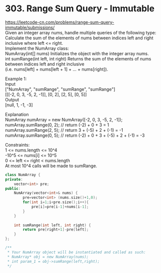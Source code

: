 # 303. Range Sum Query - Immutable
https://leetcode-cn.com/problems/range-sum-query-immutable/submissions/  
Given an integer array nums, handle multiple queries of the following type:  
Calculate the sum of the elements of nums between indices left and right inclusive where left <= right.  
Implement the NumArray class:  
NumArray(int[] nums) Initializes the object with the integer array nums.  
int sumRange(int left, int right) Returns the sum of the elements of nums between indices left and right inclusive   
(i.e. nums[left] + nums[left + 1] + ... + nums[right]).  

Example 1:  
Input  
["NumArray", "sumRange", "sumRange", "sumRange"]  
[[[-2, 0, 3, -5, 2, -1]], [0, 2], [2, 5], [0, 5]]  
Output  
[null, 1, -1, -3]  

Explanation  
NumArray numArray = new NumArray([-2, 0, 3, -5, 2, -1]);  
numArray.sumRange(0, 2); // return (-2) + 0 + 3 = 1  
numArray.sumRange(2, 5); // return 3 + (-5) + 2 + (-1) = -1  
numArray.sumRange(0, 5); // return (-2) + 0 + 3 + (-5) + 2 + (-1) = -3  

Constraints:  
1 <= nums.length <= 10^4  
-10^5 <= nums[i] <= 10^5  
0 <= left <= right < nums.length  
At most 10^4 calls will be made to sumRange.  

``` cpp
class NumArray {
private:
    vector<int> pre;
public:
    NumArray(vector<int>& nums) {
        pre=vector<int> (nums.size()+1,0);
        for(int i=1;i<pre.size();i++){
            pre[i]=pre[i-1]+nums[i-1];
        }
    }
    
    int sumRange(int left, int right) {
        return pre[right+1]-pre[left];
    }
};

/**
 * Your NumArray object will be instantiated and called as such:
 * NumArray* obj = new NumArray(nums);
 * int param_1 = obj->sumRange(left,right);
 */
```
